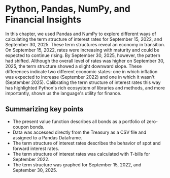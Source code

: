 # <span style="text-align:center;font-family:Franklin Gothic Medium', sans-serif;margin-top: 1.0em;margin-bottom: 0.5em;ont-style: italic;">Python, Pandas, NumPy, and Financial Insights</span>




<span style="font-family: 'Garamond', serif;
    font-size: 14px;
    text-indent: 0.25in;
    line-height: 1.5;">


In this chapter, we used Pandas and NumPy to explore different ways of calculating the term structure of interest rates for September 15, 2022, and September 30, 2025. These term structures reveal an economy in transition. On September 15, 2022, rates were increasing with maturity and could be expected to continue rising. By September 30, 2025, however, the pattern had shifted. Although the overall level of rates was higher on September 30, 2025, the term structure showed a slight downward slope. These differences indicate two different economic states: one in which inflation was expected to increase (September 2022) and one in which it wasn't (September 2025). Calibrating the term structure of interest rates this way has highlighted Python's rich ecosystem of libraries and methods, and more importantly, shown us the language's utility for finance.


</span>




## <span style="text-align:center;font-family:Franklin Gothic Medium', sans-serif;margin-top: 1.0em;margin-bottom: 0.5em;ont-style: italic;">Summarizing key points</span>


<span style="
    font-family: 'Garamond', serif;
    font-size: 14px;
    line-height: 2;">


* The present value function describes all bonds as a portfolio of zero-coupon bonds.
* Data was accessed directly from the Treasury as a CSV file and assigned to a Pandas Dataframe.
* The term structure of interest rates describes the behavior of spot and forward interest rates.
* The term structure of interest rates was calculated with T-bills for September 2022.
* The term structure was graphed for September 15, 2022, and September 30, 2025.
</span>
